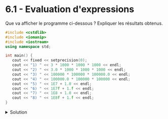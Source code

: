 # 6.1 - Evaluation d'expressions

Que va afficher le programme ci-dessous ? Expliquer les résultats obtenus.

~~~cpp
#include <cstdlib>
#include <iomanip>
#include <iostream>
using namespace std;

int main() {
   cout << fixed << setprecision(0);
   cout << "1) " << 3 * 1000 * 1000 * 1000 << endl;
   cout << "2) " << 3.0 * 1000 * 1000 * 1000 << endl;
   cout << "3) " << 100000 * 100000 * 100000.0 << endl;
   cout << "4) " << 100000.0 * 100000 * 100000 << endl;
   cout << "5) " << 1E7 + 1.0 << endl;
   cout << "6) " << 1E7f + 1.f << endl;
   cout << "7) " << 1E8 + 1.0 << endl;
   cout << "8) " << 1E8f + 1.f << endl;
}
~~~

<details>
<summary>Solution</summary>

~~~
1) -1294967296
2) 3000000000
3) 141006540800000
4) 1000000000000000
5) 10000001
6) 10000001
7) 100000001
8) 100000000
~~~

### Explications
1) Résultat indéfini car multiplication entière induisant un débordement. Le résultat affiché est probable pour un entier codé en complément à 2. 
2) Résultat juste car multiplications successives réelles
3) Résultat indéfini car la première multiplication s'effectue sur les entiers => débordement. Le résultat affiché est probable pour un entier codé en complément à 2.
4) Résultat juste car multiplications successives réelles
5) Résultat juste.
6) Résultat juste.
7) Résultat juste.
8) Résultat arrondi (en base 2) dû à la précision insuffisante des calculs avec le type `float`
</details>
